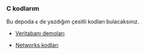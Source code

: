 ### C kodlarım

Bu depoda **`c`** de yazdığım çesitli kodları bulacaksınız.

- [Veritabanı demoları](http://github.com/gdemir/pro-lang/tree/master/c/db/)

- [Networks kodları](http://github.com/gdemir/pro-lang/tree/master/c/network/)

